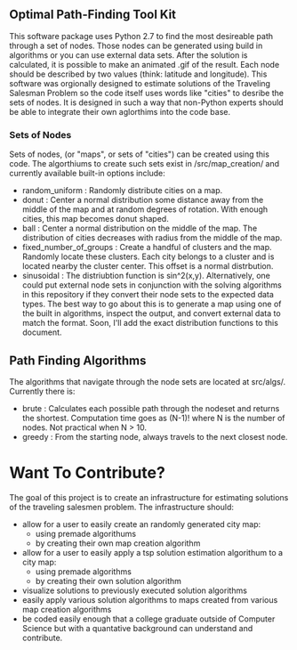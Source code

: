 ## Optimal Path-Finding Tool Kit
This software package uses Python 2.7 to find the most desireable path through a set of nodes.  Those nodes can be generated using build in algorithms or you can use external data sets.  After the solution is calculated, it is possible to make an animated .gif of the result.  Each node should be described by two values (think: latitude and longitude).  This software was orgionally designed to estimate solutions of the Traveling Salesman Problem so the code itself uses words like "cities" to desribe the sets of nodes. It is designed in such a way that non-Python experts should be able to integrate their own aglorthims into the code base.  

### Sets of Nodes
Sets of nodes, (or "maps", or sets of "cities") can be created using this code.  The algorthiums to create such sets exist in /src/map_creation/ and currently available built-in options include:
  - random_uniform : Randomly distribute cities on a map.
  - donut : Center a normal distribution some distance away from the middle of the map and at random degrees of rotation.  With enough cities, this map becomes donut shaped.
  - ball : Center a normal distribution on the middle of the map.  The distribution of cities decreases with radius from the middle of the map.
  - fixed_number_of_groups : Create a handful of clusters and the map.  Randomly locate these clusters.  Each city belongs to a cluster and is located nearby the cluster center.  This offset is a normal distrbution.
  - sinusoidal : The distriubtion function is sin^2(x,y).
Alternatively, one could put external node sets in conjunction with the solving algorithms in this repository if they convert their node sets to the expected data types.  The best way to go about this is to generate a map using one of the built in algorithms, inspect the output, and convert external data to match the format.
Soon, I'll add the exact distribution functions to this document.

## Path Finding Algorithms
The algorithms that navigate through the node sets are located at src/algs/.  Currently there is:
  - brute : Calculates each possible path through the nodeset and returns the shortest.  Computation time goes as (N-1)! where N is the number of nodes.  Not practical when N > 10.
  - greedy : From the starting node, always travels to the next closest node.


# Want To Contribute?
The goal of this project is to create an infrastructure for estimating solutions of the traveling salesmen problem.  The infrastructure should:
  - allow for a user to easily create an randomly generated city map:
    - using premade algorithums
    - by creating their own map creation algorithm
  - allow for a user to easily apply a tsp solution estimation algorithum to a city map:
    - using premade algorithms
    - by creating their own solution algorithm
  - visualize solutions to previously executed solution algorithms
  - easily apply various solution algorithms to maps created from various map creation algorithms
  - be coded easily enough that a college graduate outside of Computer Science but with a quantative background can understand and contribute.
